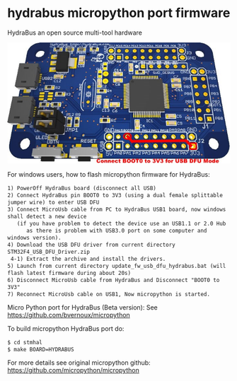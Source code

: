 hydrabus micropython port firmware
========

HydraBus an open source multi-tool hardware

![HydraBus board](HydraBus_board.jpg)

For windows users, how to flash micropython firmware for HydraBus:

    1) PowerOff HydraBus board (disconnect all USB)
    2) Connect HydraBus pin BOOT0 to 3V3 (using a dual female splittable jumper wire) to enter USB DFU
    3) Connect MicroUsb cable from PC to HydraBus USB1 board, now windows shall detect a new device
       (if you have problem to detect the device use an USB1.1 or 2.0 Hub
          as there is problem with USB3.0 port on some computer and windows version).
    4) Download the USB DFU driver from current directory STM32F4_USB_DFU_Driver.zip
     4-1) Extract the archive and install the drivers.
    5) Launch from current directory update_fw_usb_dfu_hydrabus.bat (will flash latest firmware during about 20s)
    6) Disconnect MicroUsb cable from HydraBus and Disconnect "BOOT0 to 3V3"
    7) Reconnect MicroUsb cable on USB1, Now micropython is started.

Micro Python port for HydraBus (Beta version):
See https://github.com/bvernoux/micropython

To build micropython HydraBus port do:

    $ cd stmhal
    $ make BOARD=HYDRABUS

For more details see original micropython github: https://github.com/micropython/micropython
